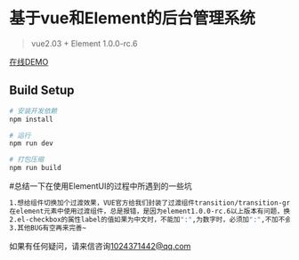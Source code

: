 # 基于vue和Element的后台管理系统
>vue2.03 + Element 1.0.0-rc.6

[在线DEMO](https://peng1992.github.io/houtai/#/activePublic)
## Build Setup

``` bash
# 安装开发依赖
npm install

# 运行
npm run dev

# 打包压缩
npm run build
```

#总结一下在使用ElementUI的过程中所遇到的一些坑
``` bash
1.想给组件切换加个过渡效果，VUE官方给我们封装了过渡组件transition/transition-group, 
在element元素中使用过渡组件，总是报错，是因为element1.0.0-rc.6以上版本有问题，换回1.0.0-rc.6版本就正常了
2.el-checkbox的属性label的值如果为中文时，不能加":",为数字时，必须加":",不加不会报错，但多选框点击没反应
3.其他BUG有空再来完善~
```

如果有任何疑问，请来信咨询[1024371442@qq.com](https://mail.qq.com/cgi-bin/frame_html?sid=INIw6UMyhoiQYF0F&url=%2Fcgi-bin%2Fmail_list%3Fsid%3DINIw6UMyhoiQYF0F%26topmails%3D0&r=cc545c6d55ff5107e3c602fd8b95d460)
